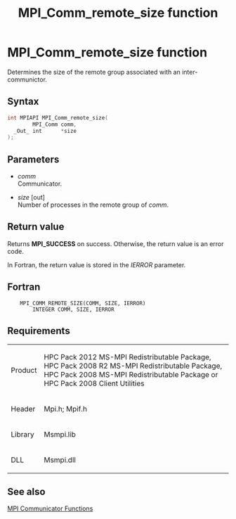 ﻿---
title: MPI_Comm_remote_size function
TOCTitle: MPI_Comm_remote_size function
ms:assetid: 9705a575-9a21-4684-991a-9f3337636b53
ms:mtpsurl: https://msdn.microsoft.com/en-us/library/Dn473279(v=VS.85)
ms:contentKeyID: 59360825
ms.date: 03/28/2018
mtps_version: v=VS.85
f1_keywords:
- MPI_COMM_REMOTE_SIZE
- mpif/MPI_Comm_remote_size
- mpi/MPI_COMM_REMOTE_SIZE
dev_langs:
- C++
- C
---

# MPI\_Comm\_remote\_size function

Determines the size of the remote group associated with an inter-communictor.

## Syntax

``` c++
int MPIAPI MPI_Comm_remote_size(
        MPI_Comm comm,
  _Out_ int      *size
);
```

## Parameters

  - *comm*  
    Communicator.

  - *size* \[out\]  
    Number of processes in the remote group of *comm*.

## Return value

Returns **MPI\_SUCCESS** on success. Otherwise, the return value is an error code.

In Fortran, the return value is stored in the *IERROR* parameter.

## Fortran

``` FORTRAN
    MPI_COMM_REMOTE_SIZE(COMM, SIZE, IERROR)
        INTEGER COMM, SIZE, IERROR
```

## Requirements

<table>
<colgroup>
<col/>
<col/>
</colgroup>
<tbody>
<tr class="odd">
<td><p>Product</p></td>
<td><p>HPC Pack 2012 MS-MPI Redistributable Package, HPC Pack 2008 R2 MS-MPI Redistributable Package, HPC Pack 2008 MS-MPI Redistributable Package or HPC Pack 2008 Client Utilities</p></td>
</tr>
<tr class="even">
<td><p>Header</p></td>
<td>Mpi.h;
Mpif.h</td>
</tr>
<tr class="odd">
<td><p>Library</p></td>
<td>Msmpi.lib</td>
</tr>
<tr class="even">
<td><p>DLL</p></td>
<td>Msmpi.dll</td>
</tr>
</tbody>
</table>


## See also

[MPI Communicator Functions](mpi-communicator-functions.md)

